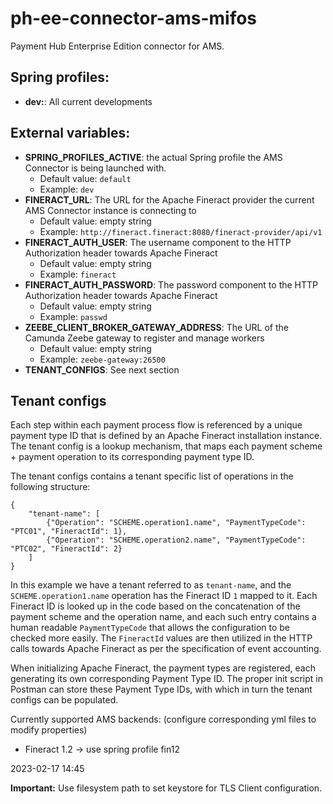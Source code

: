 # ph-ee-connector-ams-mifos
Payment Hub Enterprise Edition connector for AMS.

## Spring profiles:

* **dev:**: All current developments

## External variables:

* **SPRING_PROFILES_ACTIVE**: the actual Spring profile the AMS Connector is being launched with.
    * Default value: `default`
    * Example: `dev`
* **FINERACT_URL**: The URL for the Apache Fineract provider the current AMS Connector instance is connecting to
    * Default value: empty string
    * Example: `http://fineract.fineract:8080/fineract-provider/api/v1`
* **FINERACT_AUTH_USER**: The username component to the HTTP Authorization header towards Apache Fineract
    * Default value: empty string
    * Example: `fineract`
* **FINERACT_AUTH_PASSWORD**: The password component to the HTTP Authorization header towards Apache Fineract
    * Default value: empty string
    * Example: `passwd`
* **ZEEBE_CLIENT_BROKER_GATEWAY_ADDRESS**: The URL of the Camunda Zeebe gateway to register and manage workers
    * Default value: empty string
    * Example: `zeebe-gateway:26500`
* **TENANT_CONFIGS**: See next section


## Tenant configs

Each step within each payment process flow is referenced by a unique payment type ID that is defined by an Apache Fineract installation instance. The tenant config is a lookup mechanism, that maps each payment scheme + payment operation to its corresponding payment type ID.

The tenant configs contains a tenant specific list of operations in the following structure:

```
{
    "tenant-name": [
        {"Operation": "SCHEME.operation1.name", "PaymentTypeCode": "PTC01", "FineractId": 1},
        {"Operation": "SCHEME.operation2.name", "PaymentTypeCode": "PTC02", "FineractId": 2}
    ]
}
```

In this example we have a tenant referred to as `tenant-name`, and the `SCHEME.operation1.name` operation has the Fineract ID `1` mapped to it. Each Fineract ID is looked up in the code based on the concatenation of the payment scheme and the operation name, and each such entry contains a human readable `PaymentTypeCode` that allows the configuration to be checked more easily. The `FineractId` values are then utilized in the HTTP calls towards Apache Fineract as per the specification of event accounting.

When initializing Apache Fineract, the payment types are registered, each generating its own corresponding Payment Type ID. The proper init script in Postman can store these Payment Type IDs, with which in turn the tenant configs can be populated.


Currently supported AMS backends: (configure corresponding yml files to modify properties)
* Fineract 1.2 -> use spring profile fin12

2023-02-17 14:45

**Important:** Use filesystem path to set keystore for TLS Client configuration.
